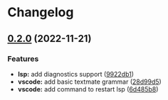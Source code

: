 # Changelog

## [0.2.0](https://github.com/iammathew/openfga-rs/compare/openfga_vscode-v0.1.0...openfga_vscode-v0.2.0) (2022-11-21)


### Features

* **lsp:** add diagnostics support ([9922db1](https://github.com/iammathew/openfga-rs/commit/9922db1beed313ce3a6453cd0e1dff75c95e0f80))
* **vscode:** add basic textmate grammar ([28d99d5](https://github.com/iammathew/openfga-rs/commit/28d99d5c2f8d71769a7694c958a0fbc40f404409))
* **vscode:** add command to restart lsp ([6d485b8](https://github.com/iammathew/openfga-rs/commit/6d485b81c354439111747cffa96bbf0503a54867))

